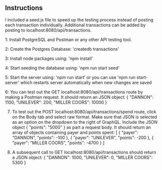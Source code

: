 Instructions
------------

I included a seed.js file to speed up the testing process instead of posting each transaction individually.
Additional transactions can be added by posting to localhost:8080/api/transactions.

1: Install PostgreSQL and Postman or any other API testing tool.

2: Create the Postgres Database:
'createdb transactions'

3: Install node packages using:
'npm install'

4: Start seeding the database using:
'npm run start seed'

5: Start the server using:
'npm run start' or you can use
'npm run start-server' which restarts server automatically when new changes are saved

6: You can test out the GET localhost:8080/api/transactions route by making a Postman request.
It should return an JSON object:
{
    "DANNON": 1100,
    "UNILEVER": 200,
    "MILLER COORS": 10000
}

7. To test out the POST localhost:8080/api/transactions/spend route, click on the Body tab and select raw format.
Make sure that JSON is selected as an option on the dropdown to the right of GraphQL.
Include the JSON object { "points": "5000" } as part a request body.
It should return an array of objects containing payer and points spent:
[
    {
        "payer": "DANNON",
        "points": -100
    },
    {
        "payer": "UNILEVER",
        "points": -200
    },
    {
        "payer": "MILLER COORS",
        "points": -4700
    }
]

8. A subsequent call to GET localhost:8080/api/transactions should return a JSON object:
{
    "DANNON": 1000,
    "UNILEVER": 0,
    "MILLER COORS": 5300
}